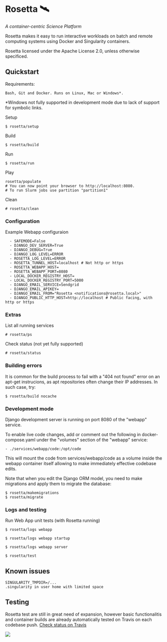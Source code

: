 # Rosetta 🛰️


_A container-centric Science Platform_


Rosetta makes it easy to run interactive workloads on batch and remote computing systems using Docker and Singularity containers.

Rosetta licensed under the Apache License 2.0, unless otherwise specificed.


## Quickstart

Requirements:
    
    Bash, Git and Docker. Runs on Linux, Mac or Windows*.

*Windows not fully supported in development mode due to lack of support for symbolic links.

Setup

	$ rosetta/setup

Build

    $ rosetta/build

Run

	$ rosetta/run


Play

    rosetta/populate
    # You can now point your browser to http://localhost:8080.
    # To run Slurm jobs use partition "partition1"

Clean

	# rosetta/clean

### Configuration

Example Webapp configuraion

      - SAFEMODE=False
      - DJANGO_DEV_SERVER=True
      - DJANGO_DEBUG=True
      - DJANGO_LOG_LEVEL=ERROR
      - ROSETTA_LOG_LEVEL=ERROR
      - ROSETTA_TUNNEL_HOST=localhost # Not http or https
      - ROSETTA_WEBAPP_HOST= 
      - ROSETTA_WEBAPP_PORT=8080
      - LOCAL_DOCKER_REGISTRY_HOST=
      - LOCAL_DOCKER_REGISTRY_PORT=5000
      - DJANGO_EMAIL_SERVICE=Sendgrid
      - DJANGO_EMAIL_APIKEY=
      - DJANGO_EMAIL_FROM="Rosetta <notifications@rosetta.local>"
      - DJANGO_PUBLIC_HTTP_HOST=http://localhost # Public facing, with http or https


### Extras

List all running services

    # rosetta/ps

Check status (not yet fully supported)

    # rosetta/status



### Building errors

It is common for the build process to fail with a "404 not found" error on an apt-get instrucions, as apt repositories often change their IP addresses. In such case, try:

    $ rosetta/build nocache


### Development mode

Django development server is running on port 8080 of the "webapp" service.

To enable live code changes, add or comment out the following in docker-compose.yaml under the "volumes" section of the "webapp" service:

    - ./services/webapp/code:/opt/code
    
This will mount the code from services/webapp/code as a volume inside the webapp container itself allowing to make immediately effective codebase edits.

Note that when you edit the Django ORM model, you need to make migrations and apply them to migrate the database:

    $ rosetta/makemigrations
    $ rosetta/migrate


    
### Logs and testing

Run Web App unit tests (with Rosetta running)

    $ rosetta/logs webapp
    
    $ rosetta/logs webapp startup
    
    $ rosetta/logs webapp server
    
    $ rosetta/test

    
## Known issues

    SINGULARITY_TMPDIR=/...
    .singularity in user home with limited space


## Testing

Rosetta test are still in great need of expansion, however basic functionalitis and container builds are already automatically tested on Travis on each codebase push. [Check status on Travis](https://travis-ci.org/sarusso/Rosetta/)

![](https://travis-ci.org/sarusso/Rosetta.svg?branch=master) 





